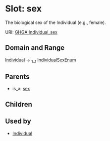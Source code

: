 
# Slot: sex


The biological sex of the Individual (e.g., female).

URI: [GHGA:Individual_sex](https://w3id.org/GHGA/Individual_sex)


## Domain and Range

[Individual](Individual.md) &#8594;  <sub>1..1</sub> [IndividualSexEnum](IndividualSexEnum.md)

## Parents

 *  is_a: [sex](sex.md)

## Children


## Used by

 * [Individual](Individual.md)
